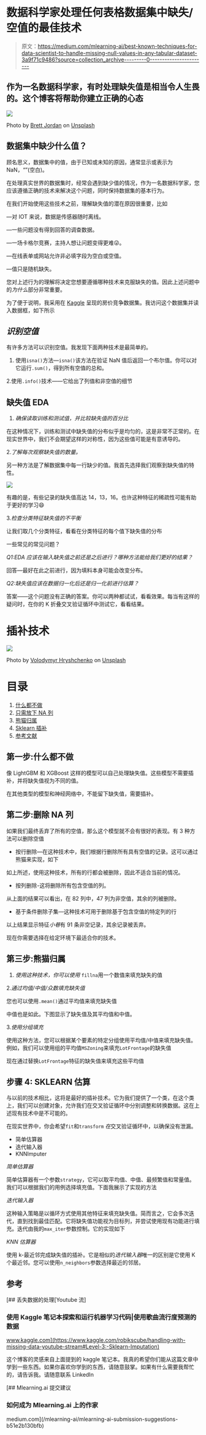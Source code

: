 # 数据科学家处理任何表格数据集中缺失/空值的最佳技术

> 原文：<https://medium.com/mlearning-ai/best-known-techniques-for-data-scientist-to-handle-missing-null-values-in-any-tabular-dataset-3a9f71c9486?source=collection_archive---------0----------------------->

## 作为一名数据科学家，有时处理缺失值是相当令人生畏的。这个博客将帮助你建立正确的心态

![](img/bbc977ebc0c6e6680e5b9120b25a0ffd.png)

Photo by [Brett Jordan](https://unsplash.com/@brett_jordan?utm_source=medium&utm_medium=referral) on [Unsplash](https://unsplash.com?utm_source=medium&utm_medium=referral)

## 数据集中缺少什么值？

顾名思义，数据集中的值，由于已知或未知的原因，通常显示或表示为 NaN，“”(空白)。

在处理真实世界的数据集时，经常会遇到缺少值的情况，作为一名数据科学家，您应该遵循正确的技术来解决这个问题，同时保持数据集的基本行为。

在我们开始使用这些技术之前，理解缺失值的潜在原因很重要，比如

—对 IOT 来说，数据是传感器随时离线。

—一些问题没有得到回答的调查数据。

—一场卡格尔竞赛，主持人想让问题变得更难😜。

—在线表单或网站允许非必填字段为空白或空值。

—值只是随机缺失。

您对上述行为的理解将决定您想要遵循哪种技术来克服缺失的值。因此上述问题中的*为什么*部分非常重要。

为了便于说明，我采用在 [Kaggle](https://www.kaggle.com/c/home-data-for-ml-course/overview) 呈现的房价竞争数据集。我访问这个数据集并读入数据框，如下所示

## *识别空值*

有许多方法可以识别空值。我发现下面两种技术是最简单的。

1.  使用`isna()`方法—`isna()`该方法在验证 NaN 值后返回一个布尔值。你可以对它运行`.sum()`，得到所有空值的总和。

2.使用`.info()`技术——它给出了列值和非空值的细节

## 缺失值 EDA

1.  *确保读取训练和测试值，并比较缺失值的百分比*

在这种情况下，训练和测试中缺失值的分布似乎是均匀的，这是非常不正常的。在现实世界中，我们不会期望这样的对称性，因为这些值可能是有意诱导的。

2.*了解每次观察缺失值的数量。*

另一种方法是了解数据集中每一行缺少的值。我首先选择我们观察到缺失值的特性。

![](img/20957a2bcb1eb60640bd07ee7a4c4b0d.png)

有趣的是，有些记录的缺失值高达 14，13，16。也许这种特征的稀疏性可能有助于更好的学习😄

3.*检查分类特征缺失值的不平衡*

让我们取几个分类特征，看看在分类特征的每个值下缺失值的分布

一些常见的常见问题？

*Q1:EDA 应该在输入缺失值之前还是之后进行？哪种方法能给我们更好的结果？*

回答—最好在此之前进行，因为填料本身可能会改变分布。

*Q2:缺失值应该在数据归一化后还是归一化前进行估算？*

答案——这个问题没有正确的答案。你可以两种都试试，看看效果。每当有这样的疑问时，在你的 K 折叠交叉验证循环中测试它，看看结果。

# **插补技术**

![](img/2af112b1d6ddbf4c87b0f21cf21dc9b5.png)

Photo by [Volodymyr Hryshchenko](https://unsplash.com/@lunarts?utm_source=medium&utm_medium=referral) on [Unsplash](https://unsplash.com?utm_source=medium&utm_medium=referral)

# 目录

1.  [什么都不做](#325b)
2.  [只需放下 NA 列](#9016)
3.  [熊猫归属](#4552)
4.  [Sklearn 插补](#677a)
5.  [参考文献](#5aec)

## 第一步:什么都不做

像 LightGBM 和 XGBoost 这样的模型可以自己处理缺失值。这些模型不需要插补，并将缺失值视为不同的值。

在其他类型的模型和神经网络中，不能留下缺失值，需要插补。

## 第二步:删除 NA 列

如果我们最终丢弃了所有的空值，那么这个模型就不会有很好的表现。有 3 种方法可以删除空值

*   按行删除—在这种技术中，我们根据行删除所有具有空值的记录。这可以通过熊猫来实现，如下

如上所述，使用这种技术，所有的行都会被删除，因此不适合当前的情况。

*   按列删除-这将删除所有包含空值的列。

从上面的结果可以看出，在 82 列中，47 列为非空值，其余的列被删除。

*   基于条件删除子集—这种技术可用于删除基于包含空值的特定列的行

以上结果显示特征*小巷*有 91 条非空记录，其余记录被丢弃。

现在你需要选择在给定环境下最适合你的技术。

## 第三步:熊猫归属

1.  *使用这种技术，你可以使用* `fillna`用一个数值来填充缺失的值

2.*通过均值/中值/众数填充缺失值*

您也可以使用`.mean()`通过平均值来填充缺失值

中值也是如此。下图显示了缺失值及其平均值和中值。

3.*使用分组填充*

使用这种方法，您可以根据某个要素的特定分组使用平均值/中值来填充缺失值。例如，我们可以使用组的平均值`MSZoning`来填充`LotFrontage`的缺失值

现在通过替换`LotFrontage`特征的缺失值来填充这些平均值

## 步骤 4: SKLEARN 估算

与以前的技术相比，这将是最好的插补技术。它为我们提供了一个类，在这个类上，我们可以创建对象，允许我们在交叉验证循环中分别调整和转换数据。这在上述现有技术中是不可能的。

在现实世界中，你会希望`fit`和`transform` *在*交叉验证循环中，以确保没有泄漏。

*   简单估算器
*   迭代输入器
*   KNNImputer

*简单估算器*

简单估算器有一个参数`strategy`，它可以取平均值、中值、最频繁值和常量值。我们可以根据我们的用例选择填充值。下面我展示了实现的方法

*迭代输入器*

这种输入策略是以循环方式使用其他特征来填充缺失值。简而言之，它会多次迭代，直到找到最佳匹配。它将缺失值功能视为目标列，并尝试使用现有功能进行填充。迭代由我的`max_iter`参数控制。它的实现如下

*KNN 估算器*

使用 k-最近邻完成缺失值的插补。它是相似的*迭代输入器*唯一的区别是它使用 K 个最近邻。您可以使用`n_neighbors`参数选择最近的邻居。

## 参考

[](https://www.kaggle.com/robikscube/handling-with-missing-data-youtube-stream#Level-3:-Sklearn-Imputation) [## 丢失数据的处理[Youtube 流]

### 使用 Kaggle 笔记本探索和运行机器学习代码|使用歌曲流行度预测的数据

www.kaggle.com](https://www.kaggle.com/robikscube/handling-with-missing-data-youtube-stream#Level-3:-Sklearn-Imputation) 

这个博客的灵感来自上面提到的 kaggle 笔记本。我真的希望你们能从这篇文章中学到一些东西。如果你喜欢你学到的东西，请随意鼓掌。如果有什么需要我帮忙的，请告诉我。请随意联系 LinkedIn

[](/mlearning-ai/mlearning-ai-submission-suggestions-b51e2b130bfb) [## Mlearning.ai 提交建议

### 如何成为 Mlearning.ai 上的作家

medium.com](/mlearning-ai/mlearning-ai-submission-suggestions-b51e2b130bfb)